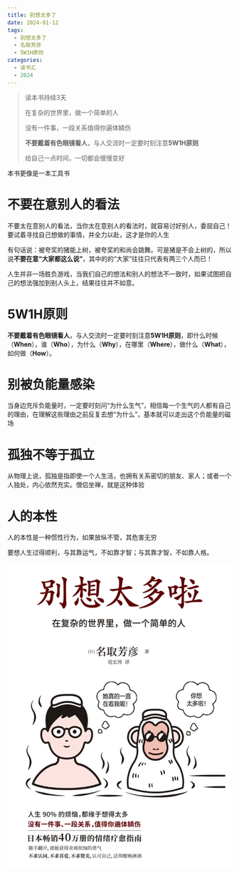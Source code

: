 ```yaml
---
title: 别想太多了
date: 2024-01-12
tags:
  - 别想太多了
  - 名取芳彦
  - 5W1H原则
categories:
  - 读书汇
  - 2024
---
```


>读本书持续3天
>
>在复杂的世界里，做一个简单的人
>
>没有一件事，一段关系值得你遍体鳞伤
>
>**不要戴着有色眼镜看人**，与人交流时一定要时刻注意**5W1H原则**
>
>给自己一点时间，一切都会慢慢变好

本书更像是一本工具书

# 不要在意别人的看法

不要太在意别人的看法，当你太在意别人的看法时，就容易讨好别人，委屈自己！要试着寻找自己想做的事情，并全力以赴，这才是你的人生

有句话说：被夸奖的猪能上树，被夸奖的和尚会跳舞。可是猪是不会上树的，所以说**不要在意“大家都这么说”**，其中的的“大家”往往只代表有两三个人而已！

人生并非一场胜负游戏，当我们自己的想法和别人的想法不一致时，如果试图把自己的想法强加到别人头上，结果往往并不如意。

# 5W1H原则

**不要戴着有色眼镜看人**，与人交流时一定要时刻注意**5W1H原则**，即什么时候（**When**），谁（**Who**），为什么（**Why**），在哪里（**Where**），做什么（**What**），如何做（**How**）。

# 别被负能量感染

当身边充斥负能量时，一定要时刻问“为什么生气”，相信每一个生气的人都有自己的理由，在理解这些理由之前反复去想“为什么”，基本就可以走出这个负能量的磁场

# 孤独不等于孤立

从物理上说，孤独是指即使一个人生活，也拥有关系密切的朋友、家人；或者一个人独处，内心依然充实。僧侣坐禅，就是这种体验

# 人的本性

人的本性是一种惯性行为，如果放纵不管，其危害无穷

要想人生过得顺利，与其靠运气，不如靠才智；与其靠才智，不如靠人格。



![](https://github.com/hfshaobing/picx-images-hosting/raw/master/20240112/截屏2024-01-12-上午11.33.39.3ezuelcfdmg0.webp)

